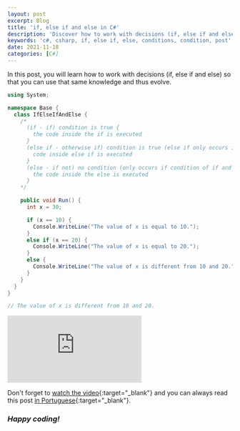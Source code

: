 ```yaml
---
layout: post
excerpt: Blog
title: 'if, else if and else in C#'
description: 'Discover how to work with decisions (if, else if and else) in the C# programming language. Get answers to your questions with the theory and examples presented.'
keywords: 'c#, csharp, if, else if, else, conditions, condition, post'
date: 2021-11-18
categories: [C#]
---
```


In this post, you will learn how to work with decisions (if, else if and else) so that you can use that same knowledge and thus evolve.

```csharp
using System;

namespace Base {
  class IfElseIfAndElse {
    /*
      (if - if) condition is true {
        the code inside the if is executed
      }
      (else if - otherwise if) condition is true (else if only occurs if if condition is false) {
        code inside else if is executed
      }
      (else - if not) no condition (only occurs if condition of if and else if are false) {
        the code inside the else is executed
      }
    */

    public void Run() {
      int x = 30;

      if (x == 10) {
        Console.WriteLine("The value of x is equal to 10.");
      }
      else if (x == 20) {
        Console.WriteLine("The value of x is equal to 20.");
      }
      else {
        Console.WriteLine("The value of x is different from 10 and 20.");
      }
    }
  }
}

// The value of x is different from 10 and 20.
```

<div class="video-container">
  <iframe src="https://www.youtube.com/embed/x7FJnvDzVtg" frameborder="0" allowfullscreen></iframe>
</div>

Don't forget to [watch the video](https://youtu.be/x7FJnvDzVtg){:target="\_blank"} and you can always read this post [in Portuguese](https://caffeinealgorithm.com/blog/if-else-if-e-else-em-csharp/){:target="\_blank"}.

### _Happy coding!_
